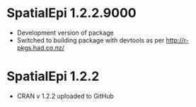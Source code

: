 # SpatialEpi 1.2.2.9000

* Development version of package
* Switched to building package with devtools as per http://r-pkgs.had.co.nz/

# SpatialEpi 1.2.2

* CRAN v 1.2.2 uploaded to GitHub